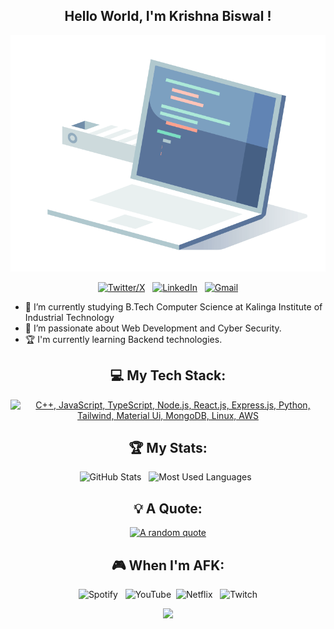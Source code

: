 <div align="center">
<h2>Hello World, I'm Krishna Biswal !</h2>

[![Hello World, I'm Krishna!](img/building.gif)](https://github.com/KrishT0)


[![Twitter/X](https://skillicons.dev/icons?i=twitter)](https://twitter.com/Krish_T0) &nbsp;
[![LinkedIn](https://skillicons.dev/icons?i=linkedin)](https://www.linkedin.com/in/krisht0/) &nbsp;
[![Gmail](https://skillicons.dev/icons?i=gmail)](mailto:krshnabiswal619@gmail.com?subject=Hello%20Krishna,%20From%20Github)

</div>

- 🔭 I’m currently studying B.Tech Computer Science at Kalinga Institute of Industrial Technology
- 🌱 I’m passionate about Web Development and Cyber Security.
- 🏆 I'm currently learning Backend technologies.

<div align="center">


## 💻 My Tech Stack:

[![C++, JavaScript, TypeScript, Node.js, React.js, Express.js, Python, Tailwind, Material Ui, MongoDB, Linux, AWS](https://skillicons.dev/icons?i=cpp,js,ts,nodejs,react,express,python,tailwind,materialui,mongodb,linux,aws&perline=6)](https://skillicons.dev)

## 🏆 My Stats:

<p>
    <img height=175 alt="GitHub Stats" src="https://github-readme-stats.vercel.app/api?username=KrishT0&show_icons=true&count_private=true&theme=dark" />&nbsp;&nbsp;
    <img height=175 alt="Most Used Languages" src="https://github-readme-stats.vercel.app/api/top-langs/?username=KrishT0&layout=compact&theme=dark" />&nbsp;&nbsp;
</p>

## 💡 A Quote:

[![A random quote](https://quotes-github-readme.vercel.app/api?type=horizontal&theme=dark)](https://github.com/piyushsuthar/github-readme-quotes)

## 🎮 When I'm AFK:

![Spotify](https://img.shields.io/badge/Spotify-1ED760?style=for-the-badge&logo=spotify&logoColor=white) &nbsp;
![YouTube](https://img.shields.io/badge/YouTube-%23FF0000.svg?style=for-the-badge&logo=YouTube&logoColor=white)&nbsp;
![Netflix](https://img.shields.io/badge/Netflix-E50914?style=for-the-badge&logo=netflix&logoColor=white) &nbsp;
![Twitch](https://img.shields.io/badge/Twitch-9347FF?style=for-the-badge&logo=twitch&logoColor=white)


![](https://komarev.com/ghpvc/?username=KrishT0)
</div>
